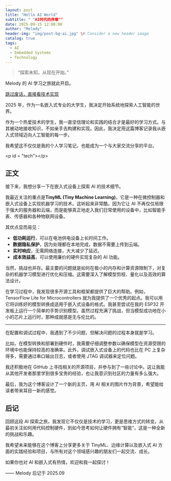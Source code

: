 ```yaml
---
layout: post
title: "Hello AI World"
subtitle: " "AI时代的序章""
date: 2025-09-15 12:00:00
author: "Melody"
header-img: "img/post-bg-ai.jpg" \# Consider a new header image
catalog: true
tags:
  - AI
  - Embedded Systems
  - Technology
---
```


> “探索未知，从现在开始。”

Melody 的 AI 学习之旅就此开启。

[跳过废话，直接看技术实现](https://www.google.com/search?q=%23tech)

2025 年，作为一名嵌入式专业的大学生，我决定开始系统地探索人工智能的世界。

作为一个热爱技术的学生，我一直坚信理论和实践的结合才是最好的学习方式。与其被动地接收知识，不如亲手去构建和实现。因此，我决定用这篇博客记录我从嵌入式领域迈向人工智能的每一步。

我希望这不仅仅是我的个人学习笔记，也能成为一个与大家交流分享的平台。

\<p id = "tech"\>\</p\>

## 正文

接下来，我想分享一下在嵌入式设备上探索 AI 的技术细节。

我最近关注的重点是**TinyML (Tiny Machine Learning)**，它是一种在微控制器和嵌入式设备上实现机器学习的技术。这听起来非常酷，因为它让 AI 不再仅仅局限于强大的服务器和云端，而是能够真正地走入我们日常使用的设备中，比如智能手表、传感器和各种物联网设备。

其优点显而易见：

  * **低功耗运行**，可以在电池供电设备上长时间工作。
  * **数据隐私保护**，因为处理都在本地完成，数据不需要上传到云端。
  * **实时响应**，无需网络连接，大大减少了延迟。
  * **成本效益高**，可以使用廉价的硬件实现复杂的 AI 功能。

当然，挑战也并存。最主要的问题就是如何在极小的内存和计算资源限制下，对复杂的机器学习模型进行优化和压缩。这需要深入了解模型剪枝、量化以及高效的算法设计。

在学习过程中，我发现很多开源工具和框架都提供了巨大的帮助。例如，TensorFlow Lite for Microcontrollers 就为我提供了一个优秀的起点。我可以用它将训练好的模型转换成适用于嵌入式设备的格式。我甚至尝试在我的 ESP32 开发板上运行一个简单的手势识别模型。虽然过程充满了挑战，但当模型成功地在小小的芯片上运行时，那种成就感是无与伦比的。

-----

在配置和调试过程中，我遇到了不少问题，但解决问题的过程本身就是学习。

比如，在模型转换和部署到硬件时，我需要仔细调整参数以确保模型在资源受限的环境中也能保持较高的准确率。此外，调试嵌入式设备上的代码也比在 PC 上复杂得多，需要通过串口输出日志，或者使用 JTAG 调试器来定位问题。

我还积极地在 GitHub 上寻找相关的开源项目，并参与到了一些讨论中。这让我能从其他开发者那里学到很多宝贵的经验，也让我意识到社区的力量有多么强大。

最后，我为这个博客设计了一个新的主页，用 AI 相关的图片作为背景，希望能给读者带来耳目一新的感觉。

## 后记

回顾这段 AI 探索之旅，我发现它不仅仅是技术的学习，更是思维方式的转变。从最初关注如何用代码控制硬件，到如今思考如何让硬件拥有“智能”，这是一种全新的挑战和乐趣。

我希望未来能够在这个博客上分享更多关于 TinyML、边缘计算以及嵌入式 AI 方面的实践经验和项目，与所有对这个领域感兴趣的朋友们一起交流、成长。

如果你也对 AI 和嵌入式有热情，欢迎和我一起探讨！

—— Melody 后记于 2025.09
